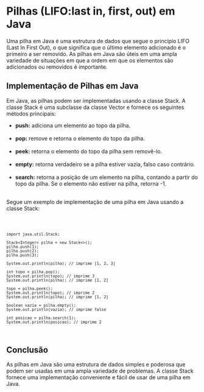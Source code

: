  <h1>Pilhas (LIFO:last in, first, out) em Java</h1>
    <p>Uma pilha em Java é uma estrutura de dados que segue o princípio LIFO (Last In First Out), o que significa que o último elemento adicionado é o primeiro a ser removido. As pilhas em Java são úteis em uma ampla variedade de situações em que a ordem em que os elementos são adicionados ou removidos é importante.</p>
    <h2>Implementação de Pilhas em Java</h2>
    <p>Em Java, as pilhas podem ser implementadas usando a classe Stack. A classe Stack é uma subclasse da classe Vector e fornece os seguintes métodos principais:</p>
    <ul>
      <li><strong>push:</strong> adiciona um elemento ao topo da pilha.</li><br>
      <li><strong>pop:</strong> remove e retorna o elemento do topo da pilha.</li><br>
      <li><strong>peek:</strong> retorna o elemento do topo da pilha sem removê-lo.</li><br>
      <li><strong>empty:</strong> retorna verdadeiro se a pilha estiver vazia, falso caso contrário.</li><br>
      <li><strong>search:</strong> retorna a posição de um elemento na pilha, contando a partir do topo da pilha. Se o elemento não estiver na pilha, retorna -1.</li><br>
    </ul>
    <p>Segue um exemplo de implementação de uma pilha em Java usando a classe Stack:</p>
<code>

    import java.util.Stack;

    Stack<Integer> pilha = new Stack<>();
    pilha.push(1);
    pilha.push(2);
    pilha.push(3);

    System.out.println(pilha); // imprime [1, 2, 3]

    int topo = pilha.pop();
    System.out.println(topo); // imprime 3
    System.out.println(pilha); // imprime [1, 2]

    topo = pilha.peek();
    System.out.println(topo); // imprime 2
    System.out.println(pilha); // imprime [1, 2]

    boolean vazia = pilha.empty();
    System.out.println(vazia); // imprime false

    int posicao = pilha.search(1);
    System.out.println(posicao); // imprime 2
    
</code>

<h2>Conclusão</h2>
<p>As pilhas em Java são uma estrutura de dados simples e poderosa que podem ser usadas em uma ampla variedade de problemas. A classe Stack fornece uma implementação conveniente e fácil de usar de uma pilha em Java.</p>